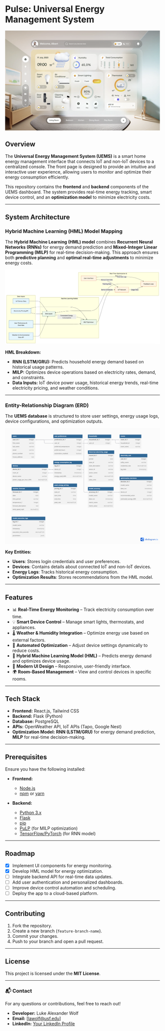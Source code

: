 # Pulse: Universal Energy Management System

![Smart Home UI](misc/frontend_goal.png)

## Overview

The **Universal Energy Management System (UEMS)** is a smart home energy management interface that connects IoT and non-IoT devices to a centralized console. The front page is designed to provide an intuitive and interactive user experience, allowing users to monitor and optimize their energy consumption efficiently.

This repository contains the **frontend** and **backend** components of the UEMS dashboard. The system provides real-time energy tracking, smart device control, and an **optimization model** to minimize electricity costs.

---

## System Architecture

### Hybrid Machine Learning (HML) Model Mapping

The **Hybrid Machine Learning (HML) model** combines **Recurrent Neural Networks (RNNs)** for energy demand prediction and **Mixed-Integer Linear Programming (MILP)** for real-time decision-making. This approach ensures both **predictive planning** and **optimal real-time adjustments** to minimize energy costs.

![HML Model Mapping](misc/HML_Model.png)

**HML Breakdown:**
- **RNN (LSTM/GRU):** Predicts household energy demand based on historical usage patterns.
- **MILP:** Optimizes device operations based on electricity rates, demand, and constraints.
- **Data Inputs:** IoT device power usage, historical energy trends, real-time electricity pricing, and weather conditions.

---

### Entity-Relationship Diagram (ERD)

The **UEMS database** is structured to store user settings, energy usage logs, device configurations, and optimization outputs.

![ERD Diagram](misc/database_erd.png)

**Key Entities:**
- **Users**: Stores login credentials and user preferences.
- **Devices**: Contains details about connected IoT and non-IoT devices.
- **Energy Logs**: Tracks historical energy consumption.
- **Optimization Results**: Stores recommendations from the HML model.

---

## Features

- 📊 **Real-Time Energy Monitoring** – Track electricity consumption over time.
- 💡 **Smart Device Control** – Manage smart lights, thermostats, and appliances.
- 🌡 **Weather & Humidity Integration** – Optimize energy use based on external factors.
- 🔄 **Automated Optimization** – Adjust device settings dynamically to reduce costs.
- 🤖 **Hybrid Machine Learning Model (HML)** – Predicts energy demand and optimizes device usage.
- 🎨 **Modern UI Design** – Responsive, user-friendly interface.
- 🌍 **Room-Based Management** – View and control devices in specific rooms.

---

## Tech Stack

- **Frontend:** React.js, Tailwind CSS
- **Backend:** Flask (Python)
- **Database:** PostgreSQL
- **APIs:** OpenWeather API, IoT APIs (Tapo, Google Nest)
- **Optimization Model:** **RNN (LSTM/GRU)** for energy demand prediction, **MILP** for real-time decision-making.

---

## Prerequisites

Ensure you have the following installed:

- **Frontend:**
  - [Node.js](https://nodejs.org/)
  - [npm](https://www.npmjs.com/) or [yarn](https://yarnpkg.com/)

- **Backend:**
  - [Python 3.x](https://www.python.org/)
  - [Flask](https://flask.palletsprojects.com/)
  - [pip](https://pip.pypa.io/en/stable/)
  - [PuLP](https://coin-or.github.io/pulp/) (for MILP optimization)
  - [TensorFlow/PyTorch](https://www.tensorflow.org/) (for RNN model)

---

## Roadmap

- [x] Implement UI components for energy monitoring.
- [x] Develop HML model for energy optimization.
- [ ] Integrate backend API for real-time data updates.
- [ ] Add user authentication and personalized dashboards.
- [ ] Improve device control automation and scheduling.
- [ ] Deploy the app to a cloud-based platform.

---

## Contributing

1. Fork the repository.
2. Create a new branch (`feature-branch-name`).
3. Commit your changes.
4. Push to your branch and open a pull request.

---

## License

This project is licensed under the **MIT License**.

---

### 📬 Contact

For any questions or contributions, feel free to reach out!

- **Developer:** Luke Alexander Wolf
- **Email:** [lawolf@usf.edu]
- **LinkedIn:** [Your LinkedIn Profile](https://linkedin.com/in/lukeawolf)
